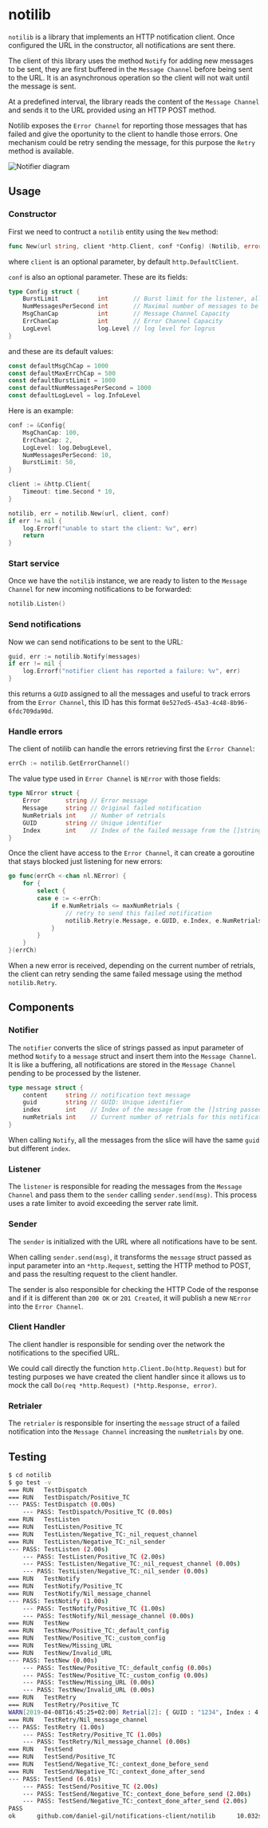 # notilib

`notilib` is a library that implements an HTTP notification client. Once configured the URL in the constructor, all notifications are sent there.

The client of this library uses the method `Notify` for adding new messages to be sent, they are first buffered in the `Message Channel` before being sent to the URL. It is an asynchronous operation so the client will not wait until the message is sent.

At a predefined interval, the library reads the content of the `Message Channel` and sends it to the URL provided using an HTTP POST method.

Notilib exposes the `Error Channel` for reporting those messages that has failed and give the oportunity to the client to handle those errors. One mechanism could be retry sending the message, for this purpose the `Retry` method is available.

![Notifier diagram](../images/notifier.png)

## Usage

### Constructor

First we need to contruct a `notilib` entity using the `New` method:
```go
func New(url string, client *http.Client, conf *Config) (Notilib, error) 
```

where `client` is an optional parameter, by default `http.DefaultClient`.

`conf` is also an optional parameter. These are its fields:
```go
type Config struct {
	BurstLimit           int       // Burst limit for the listener, allowing to process several messages from the Message Channel per rate
	NumMessagesPerSecond int       // Maximal number of messages to be processed per second (it will be used to calculate the rate for the rate limiter)
	MsgChanCap           int       // Message Channel Capacity
	ErrChanCap           int       // Error Channel Capacity
	LogLevel             log.Level // log level for logrus
}
```

and these are its default values:
```go
const defaultMsgChCap = 1000
const defaultMaxErrChCap = 500
const defaultBurstLimit = 1000
const defaultNumMessagesPerSecond = 1000
const defaultLogLevel = log.InfoLevel
```

Here is an example:
```go
conf := &Config{ 
    MsgChanCap: 100, 
    ErrChanCap: 2, 
    LogLevel: log.DebugLevel,
    NumMessagesPerSecond: 10,
    BurstLimit: 50, 
}

client := &http.Client{
    Timeout: time.Second * 10,
}

notilib, err = notilib.New(url, client, conf)
if err != nil {
    log.Errorf("unable to start the client: %v", err)
    return
}
```


### Start service

Once we have the `notilib` instance, we are ready to listen to the `Message Channel` for new incoming notifications to be forwarded:
```go
notilib.Listen()
```

### Send notifications

Now we can send notifications to be sent to the URL:
```go
guid, err := notilib.Notify(messages)
if err != nil {
    log.Errorf("notifier client has reported a failure: %v", err)
}
```
this returns a `GUID` assigned to all the messages and useful to track errors from the `Error Channel`, this ID has this format `0e527ed5-45a3-4c48-8b96-6fdc709da90d`.

### Handle errors
The client of notilib can handle the errors retrieving first the `Error Channel`:

```go
errCh := notilib.GetErrorChannel()
```

The value type used in `Error Channel` is `NError` with those fields:
```go 
type NError struct {
	Error       string // Error message
	Message     string // Original failed notification
	NumRetrials int    // Number of retrials
	GUID        string // Unique identifier
	Index       int    // Index of the failed message from the []string passed as parameter to the notilib.Notify method
}
```

Once the client have access to the `Error Channel`,  it can create a goroutine that stays blocked just listening for new errors:
```go
go func(errCh <-chan nl.NError) {
    for {
        select {
        case e := <-errCh:
            if e.NumRetrials <= maxNumRetrials {
                // retry to send this failed notification
                notilib.Retry(e.Message, e.GUID, e.Index, e.NumRetrials)
            }
        }
    }
}(errCh)
```


When a new error is received, depending on the current number of retrials, the client can retry sending the same failed message using the method `notilib.Retry`.


## Components

### Notifier
The `notifier` converts the slice of strings passed as input parameter of method `Notify` to a `message` struct and insert them into the `Message Channel`. It is like a buffering, all notifications are stored in the `Message Channel` pending to be processed by the listener.

```go
type message struct {
	content     string // notification text message
	guid        string // GUID: Unique identifier
	index       int    // Index of the message from the []string passed as parameter to the notilib.Notify method
	numRetrials int    // Current number of retrials for this notification
}
```
When calling `Notify`, all the messages from the slice will have the same `guid` but different `index`.

### Listener
The `listener` is responsible for reading the messages from the `Message Channel` and pass them to the `sender` calling `sender.send(msg)`. This process uses a rate limiter to avoid exceeding the server rate limit.

### Sender
The `sender` is initialized with the URL where all notifications have to be sent.

When calling `sender.send(msg)`, it transforms the `message` struct passed as input parameter into an `*http.Request`, setting the HTTP method to POST, and pass the resulting request to the client handler.

The sender is also responsible for checking the HTTP Code of the response and if it is different than `200 OK` or `201 Created`, it will publish a new `NError` into the `Error Channel`.


### Client Handler
The client handler is responsible for sending over the network the notifications to the specified URL. 

We could call directly the function `http.Client.Do(http.Request)` but for testing purposes we have created the client handler since it allows us to mock the call `Do(req *http.Request) (*http.Response, error)`.

### Retrialer
The `retrialer` is responsible for inserting the `message` struct of a failed notification into the `Message Channel` increasing the `numRetrials` by one.


## Testing

```bash
$ cd notilib
$ go test -v
=== RUN   TestDispatch
=== RUN   TestDispatch/Positive_TC
--- PASS: TestDispatch (0.00s)
    --- PASS: TestDispatch/Positive_TC (0.00s)
=== RUN   TestListen
=== RUN   TestListen/Positive_TC
=== RUN   TestListen/Negative_TC:_nil_request_channel
=== RUN   TestListen/Negative_TC:_nil_sender
--- PASS: TestListen (2.00s)
    --- PASS: TestListen/Positive_TC (2.00s)
    --- PASS: TestListen/Negative_TC:_nil_request_channel (0.00s)
    --- PASS: TestListen/Negative_TC:_nil_sender (0.00s)
=== RUN   TestNotify
=== RUN   TestNotify/Positive_TC
=== RUN   TestNotify/Nil_message_channel
--- PASS: TestNotify (1.00s)
    --- PASS: TestNotify/Positive_TC (1.00s)
    --- PASS: TestNotify/Nil_message_channel (0.00s)
=== RUN   TestNew
=== RUN   TestNew/Positive_TC:_default_config
=== RUN   TestNew/Positive_TC:_custom_config
=== RUN   TestNew/Missing_URL
=== RUN   TestNew/Invalid_URL
--- PASS: TestNew (0.00s)
    --- PASS: TestNew/Positive_TC:_default_config (0.00s)
    --- PASS: TestNew/Positive_TC:_custom_config (0.00s)
    --- PASS: TestNew/Missing_URL (0.00s)
    --- PASS: TestNew/Invalid_URL (0.00s)
=== RUN   TestRetry
=== RUN   TestRetry/Positive_TC
WARN[2019-04-08T16:45:25+02:00] Retrial[2]: { GUID : "1234", Index : 4, Content : "hello world" } 
=== RUN   TestRetry/Nil_message_channel
--- PASS: TestRetry (1.00s)
    --- PASS: TestRetry/Positive_TC (1.00s)
    --- PASS: TestRetry/Nil_message_channel (0.00s)
=== RUN   TestSend
=== RUN   TestSend/Positive_TC
=== RUN   TestSend/Negative_TC:_context_done_before_send
=== RUN   TestSend/Negative_TC:_context_done_after_send
--- PASS: TestSend (6.01s)
    --- PASS: TestSend/Positive_TC (2.00s)
    --- PASS: TestSend/Negative_TC:_context_done_before_send (2.00s)
    --- PASS: TestSend/Negative_TC:_context_done_after_send (2.00s)
PASS
ok      github.com/daniel-gil/notifications-client/notilib      10.032s 
```

